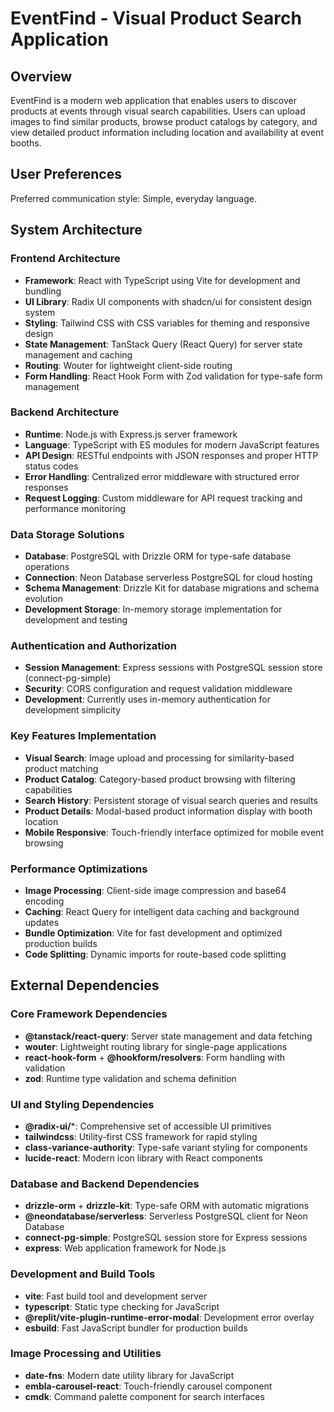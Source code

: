 # EventFind - Visual Product Search Application

## Overview

EventFind is a modern web application that enables users to discover products at events through visual search capabilities. Users can upload images to find similar products, browse product catalogs by category, and view detailed product information including location and availability at event booths.

## User Preferences

Preferred communication style: Simple, everyday language.

## System Architecture

### Frontend Architecture
- **Framework**: React with TypeScript using Vite for development and bundling
- **UI Library**: Radix UI components with shadcn/ui for consistent design system
- **Styling**: Tailwind CSS with CSS variables for theming and responsive design
- **State Management**: TanStack Query (React Query) for server state management and caching
- **Routing**: Wouter for lightweight client-side routing
- **Form Handling**: React Hook Form with Zod validation for type-safe form management

### Backend Architecture
- **Runtime**: Node.js with Express.js server framework
- **Language**: TypeScript with ES modules for modern JavaScript features
- **API Design**: RESTful endpoints with JSON responses and proper HTTP status codes
- **Error Handling**: Centralized error middleware with structured error responses
- **Request Logging**: Custom middleware for API request tracking and performance monitoring

### Data Storage Solutions
- **Database**: PostgreSQL with Drizzle ORM for type-safe database operations
- **Connection**: Neon Database serverless PostgreSQL for cloud hosting
- **Schema Management**: Drizzle Kit for database migrations and schema evolution
- **Development Storage**: In-memory storage implementation for development and testing

### Authentication and Authorization
- **Session Management**: Express sessions with PostgreSQL session store (connect-pg-simple)
- **Security**: CORS configuration and request validation middleware
- **Development**: Currently uses in-memory authentication for development simplicity

### Key Features Implementation
- **Visual Search**: Image upload and processing for similarity-based product matching
- **Product Catalog**: Category-based product browsing with filtering capabilities
- **Search History**: Persistent storage of visual search queries and results
- **Product Details**: Modal-based product information display with booth location
- **Mobile Responsive**: Touch-friendly interface optimized for mobile event browsing

### Performance Optimizations
- **Image Processing**: Client-side image compression and base64 encoding
- **Caching**: React Query for intelligent data caching and background updates
- **Bundle Optimization**: Vite for fast development and optimized production builds
- **Code Splitting**: Dynamic imports for route-based code splitting

## External Dependencies

### Core Framework Dependencies
- **@tanstack/react-query**: Server state management and data fetching
- **wouter**: Lightweight routing library for single-page applications
- **react-hook-form** + **@hookform/resolvers**: Form handling with validation
- **zod**: Runtime type validation and schema definition

### UI and Styling Dependencies
- **@radix-ui/***: Comprehensive set of accessible UI primitives
- **tailwindcss**: Utility-first CSS framework for rapid styling
- **class-variance-authority**: Type-safe variant styling for components
- **lucide-react**: Modern icon library with React components

### Database and Backend Dependencies
- **drizzle-orm** + **drizzle-kit**: Type-safe ORM with automatic migrations
- **@neondatabase/serverless**: Serverless PostgreSQL client for Neon Database
- **connect-pg-simple**: PostgreSQL session store for Express sessions
- **express**: Web application framework for Node.js

### Development and Build Tools
- **vite**: Fast build tool and development server
- **typescript**: Static type checking for JavaScript
- **@replit/vite-plugin-runtime-error-modal**: Development error overlay
- **esbuild**: Fast JavaScript bundler for production builds

### Image Processing and Utilities
- **date-fns**: Modern date utility library for JavaScript
- **embla-carousel-react**: Touch-friendly carousel component
- **cmdk**: Command palette component for search interfaces